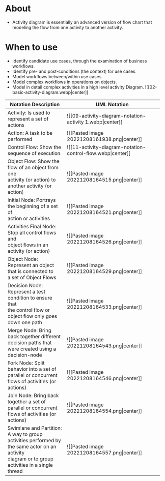 # About
- Activity diagram is essentially an advanced version of flow chart that modeling the flow from one activity to another activity.
# When to use
- Identify candidate use cases, through the examination of business workflows.
- Identify pre- and post-conditions (the context) for use cases.
- Model workflows between/within use cases.
- Model complex workflows in operations on objects.
- Model in detail complex activities in a high level activity Diagram.
![[02-basic-activity-diagram.webp|center]]


| Notation Description                                                                                                                                   | UML Notation                                                |
| ------------------------------------------------------------------------------------------------------------------------------------------------------ | ----------------------------------------------------------- |
| Activity: Is used to represent a set of actions                                                                                                        | ![[09-activity-diagram-notation-activity 1.webp\|center]]   |
| Action: A task to be performed                                                                                                                         | ![[Pasted image 20221208161938.png\|center]]                |
| Control Flow: Show the sequence of execution                                                                                                           | ![[11-activity-diagram-notation-control-flow.webp\|center]] |
| Object Flow: Show the flow of an object from one <br>activity (or action) to another activity (or action)                                              | ![[Pasted image 20221208164515.png\|center]]                | 
| Initial Node: Portrays the beginning of a set of <br>action or activities                                                                              | ![[Pasted image 20221208164521.png\|center]]                |
| Activities Final Node: Stop all control flows and <br>object flows in an activity (or action)                                                          | ![[Pasted image 20221208164526.png\|center]]                |
| Object Node: Represent an object that is connected to<br> a set of Object Flows                                                                        | ![[Pasted image 20221208164529.png\|center]]                |
| Decision Node: Represent a test condition to ensure that <br>the control flow or object flow only goes down one path                                   | ![[Pasted image 20221208164533.png\|center]]                |
| Merge Node: Bring back together different decision paths that<br> were created using a decision-node                                                   | ![[Pasted image 20221208164543.png\|center]]                |
| Fork Node: Split behavior into a set of parallel or concurrent<br> flows of activities (or actions)                                                    | ![[Pasted image 20221208164546.png\|center]]                |
| Join Node: Bring back together a set of parallel or concurrent<br> flows of activities (or actions)                                                    | ![[Pasted image 20221208164554.png\|center]]                |
| Swimlane and Partition: A way to group activities performed by<br> the same actor on an activity <br>diagram or to group activities in a single thread | ![[Pasted image 20221208164557.png\|center]]                |



